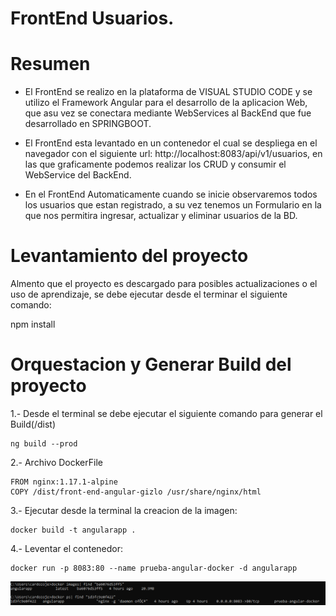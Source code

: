 # FrontEnd Usuarios.
# Resumen
 * El FrontEnd se realizo en la plataforma de VISUAL STUDIO CODE y se utilizo el Framework Angular para el desarrollo de la aplicacion Web, que asu vez se conectara mediante WebServices al BackEnd que fue desarrollado en SPRINGBOOT.  

* El FrontEnd esta levantado en un contenedor el cual se despliega en el navegador con el siguiente url: http://localhost:8083/api/v1/usuarios, en las que graficamente podemos realizar los CRUD y consumir el WebService del BackEnd.  

* En el FrontEnd Automaticamente cuando se inicie observaremos todos los usuarios que estan registrado, a su vez tenemos un Formulario en la que nos permitira ingresar, actualizar y eliminar usuarios de la BD.  

# Levantamiento del proyecto  

Almento que el proyecto es descargado para posibles actualizaciones o el uso de aprendizaje, se debe ejecutar desde el terminar el siguiente comando:  

  npm install  
  
# Orquestacion y Generar Build del proyecto  

1.- Desde el terminal se debe ejecutar el siguiente comando para generar el Build(/dist)  

    ng build --prod  
    
2.- Archivo DockerFile  

    FROM nginx:1.17.1-alpine
    COPY /dist/front-end-angular-gizlo /usr/share/nginx/html  

3.- Ejecutar desde la terminal la creacion de la imagen:  

    docker build -t angularapp .  
    
4.- Leventar el contenedor:  

    docker run -p 8083:80 --name prueba-angular-docker -d angularapp  
    
![Docker Angular](https://raw.githubusercontent.com/DeveloperCarJe/PruebaGizloFullStack/master/Capturas/Angular.PNG)
